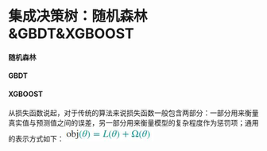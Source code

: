 集成决策树：随机森林&GBDT&XGBOOST
====
#### 随机森林 ####


#### GBDT ####


#### XGBOOST ####
从损失函数说起，对于传统的算法来说损失函数一般包含两部分：一部分用来衡量真实值与预测值之间的误差，另一部分用来衡量模型的复杂程度作为惩罚项；通用的表示方式如下：![损失函数](/docs/ml/images/8-1.jpg)
